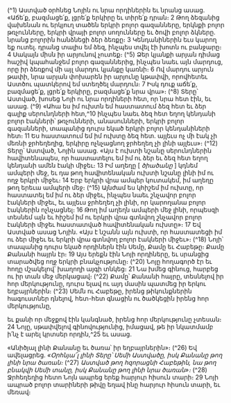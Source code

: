 
(^1) Աստված օրհնեց Նոյին ու նրա որդիներին եւ նրանց ասաց. «Աճե՛ք, բազմացե՛ք, լցրե՛ք երկիրը եւ տիրե՛ք դրան։ 2 Թող
ձեզանից վախենան ու երկյուղ տածեն երկրի բոլոր գազանները, երկնքի բոլոր թռչունները, երկրի վրայի բոլոր
սողունները եւ ծովի բոլոր ձկները. նրանց բոլորին հանձնեցի ձեր ձեռքը։ 3 Կենդանիներին եւս կարող եք ուտել. դրանց
տալիս եմ ձեզ, ինչպես տվել էի խոտն ու բանջարը։ 4 Սակայն միսն իր արյունով չուտեք։
(^5) Ձեր կյանքի արյան դիմաց հաշիվ կպահանջեմ բոլոր գազաններից, ինչպես նաեւ այն մարդուց, որը իր ձեռքով մի
այլ մարդու կյանքը կառնի։ 6 Ով մարդու արյուն թափի, նրա արյան փոխարեն իր արյունը կթափվի, որովհետեւ Աստծու
պատկերով եմ ստեղծել մարդուն։ 7 Իսկ դուք աճե՛ք, բազմացե՛ք, լցրե՛ք երկիրը, բազմացե՛ք նրա վրա»։
(^8) Տերը՝ Աստված, խոսեց Նոյի ու նրա որդիների հետ, որ նրա հետ էին, եւ ասաց. (^9) «Ահա ես իմ ուխտն եմ հաստատում
ձեզ հետ եւ ձեր գալիք սերունդների հետ,^10 ինչպես նաեւ ձեզ հետ եղող կենդանի բոլոր էակների՝ թռչունների,
անասունների, երկրի բոլոր գազանների, տապանից դուրս եկած երկրի բոլոր կենդանիների հետ։ 11 Ես հաստատում եմ
իմ ուխտը ձեզ հետ. այլեւս ոչ մի էակ չի մեռնի ջրհեղեղից, երկիրը ոչնչացնող ջրհեղեղ չի լինի այլեւս»։
(^12) Տերը՝ Աստված, Նոյին ասաց. «Այս է ուխտի նշանը սերունդներին հավիտենապես, որ հաստատելու եմ իմ ու ձեր
եւ ձեզ հետ եղող կենդանի ամեն էակի միջեւ։ 13 Իմ աղեղը [ _ծիածանը_ ] կդնեմ ամպերի մեջ, եւ դա թող հավիտենական
ուխտի նշանը լինի իմ ու ողջ երկրի միջեւ։ 14 Երբ երկրի վրա ամպեր կուտակեմ, իմ աղեղը թող երեւա ամպերի մեջ։
(^15) Այնժամ ես կհիշեմ իմ ուխտը, որ հաստատել եմ իմ ու ձեր միջեւ, ինչպես նաեւ շնչավոր բոլոր էակների միջեւ, եւ այլեւս
ջրհեղեղ չի լինի, որ կարողանա բոլոր էակներին ոչնչացնել։ 16 Թող իմ աղեղն ամպերի մեջ լինի, որպեսզի տեսնեմ այն եւ
հիշեմ իմ ու երկրի վրա գտնվող շնչավոր բոլոր էակների միջեւ հաստատված հավիտենական ուխտը»։ 17 Եվ Աստված
ասաց Նոյին. «Այս է նշանն այն ուխտի, որ հաստատեցի իմ ու ձեր միջեւ եւ երկրի վրա գտնվող բոլոր էակների միջեւ»։
(^18) Նոյի՝ տապանից դուրս եկած որդիներն էին Սեմը, Քամը եւ Հաբեթը։ Քամը Քանանի հայրն էր։ 19 Այս երեքն էին
Նոյի որդիները, եւ սրանցից տարածվեց ողջ երկրի բնակչությունը։
(^20) Նոյը հողագործ էր եւ հողը մշակելով՝ խաղողի այգի տնկեց։ 21 Նա խմեց գինուց, հարբեց ու իր տան մեջ մերկացավ։
(^22) Քամը՝ Քանանի հայրը, տեսնելով իր հոր մերկությունը, դուրս ելավ ու այդ մասին պատմեց իր երկու եղբայրներին։
(^23) Սեմն ու Հաբեթը, իրենց թիկունքներին հագուստներ դնելով, հետ-հետ գնացին ու ծածկեցին իրենց հոր մերկությունը,


եւ քանի որ մեջքով էին կանգնած, իրենց հոր մերկությունը չտեսան։ 24 Նոյը, սթափվելով գինովությունից, իմացավ, թե
իր նկատմամբ ի՛նչ է արել կրտսեր որդին,^25 եւ ասաց.

«Անիծյալ լինի Քանանը
եւ ծառա՝ իր եղբայրներին»։
(^26) Եվ ավելացրեց.
_«Օրհնյա՜լ լինի Տերը՝ Սեմի Աստվածը,
իսկ Քանանը թող լինի նրա ծառան։_
(^27) _Աստված թող հզորացնի Հաբեթին,
նա թող բնակվի Սեմի տանը,
իսկ Քանանը թող լինի նրա ծառան»։_
(^28) Ջրհեղեղից հետո Նոյն ապրեց երեք հարյուր հիսուն տարի։ 29 Նոյի ապրած բոլոր տարիների թիվը եղավ ինը
հարյուր հիսուն տարի, եւ մեռավ։
